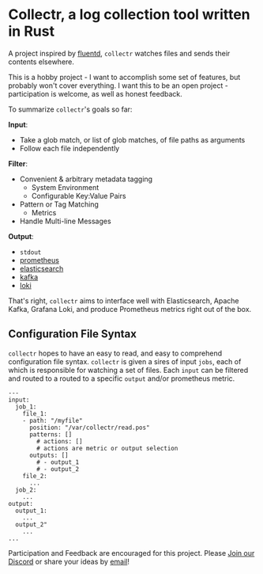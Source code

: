 # Collectr, a log collection tool written in Rust

A project inspired by [fluentd](github.com/fluent/fluentd), `collectr` watches files and sends their contents elsewhere.

This is a hobby project - I want to accomplish some set of features, but probably won't cover everything. I want this to be an open project -  participation is welcome, as well as honest feedback.

To summarize `collectr`'s goals so far:

**Input**:
- Take a glob match, or list of glob matches, of file paths as arguments
- Follow each file independently

**Filter**:
- Convenient & arbitrary metadata tagging
    - System Environment
    - Configurable Key:Value Pairs
- Pattern or Tag Matching
    -  Metrics
- Handle Multi-line Messages

**Output**:
- `stdout`
- [prometheus](https://prometheus.io/docs/concepts/data_model/)
- [elasticsearch](https://www.elastic.co/guide/en/elasticsearch/reference/current/search-your-data.html)
- [kafka](https://kafka.apache.org/10/javadoc/org/apache/kafka/clients/producer/KafkaProducer.html)
- [loki](https://grafana.com/oss/loki/)

That's right, `collectr` aims to interface well with Elasticsearch, Apache Kafka, Grafana Loki, and produce Prometheus metrics right out of the box.

## Configuration File Syntax

`collectr` hopes to have an easy to read, and easy to comprehend configuration file syntax. `collectr` is given a sires of input `jobs`, each of which is responsible for watching a set of files. Each `input` can be filtered and routed to a routed to a specific `output` and/or prometheus metric. 

```
---
input:
  job_1:
    file_1:
    - path: "/myfile"
      position: "/var/collectr/read.pos"
      patterns: []
        # actions: []
        # actions are metric or output selection
      outputs: []
        # - output_1
        # - output_2
    file_2:
      ...
  job_2:
    ...
output:
  output_1:
    ...
  output_2"
    ...
...

```

Participation and Feedback are encouraged for this project. Please [Join our Discord](https://discord.gg/WvWHPx) or share your ideas by [email](collectr@wh0.io)!
